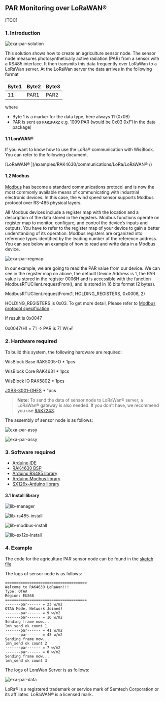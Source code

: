 ## PAR Monitoring over LoRaWAN®
[TOC]

### 1. Introduction

![exa-par-solution](../../../../assets/Examples/exa-par-solution.png)

This solution shows how to create an agriculture sensor node. The sensor node measures photosynthetically active radiation (PAR) from a sensor with a RS485 interface. It then transmits this data frequently over LoRaWan to a LoRaWan server.
At the LoRaWan server the data arrives in the following format

| Byte1 | Byte2 | Byte3 |
| -     | -     | -     |
| 11    | PAR1  | PAR2  |
where
  - Byte 1 is a marker for the data type, here always 11 (0x0B) 
  - PAR is sent as **`PAR1PAR2`** e.g. 1009 PAR (would be 0x03 0xF1 in the data package)   

#### 1.1 LoraWAN®

If you want to know how to use the LoRa® communication with WisBlock. You can refer to the following document.

[LoRaWAN® ](/examples/RAK4630/communications/LoRa/LoRaWAN® /) 

#### 1.2 Modbus

[Modbus](https://www.modbus.org/docs/Modbus_Application_Protocol_V1_1b3.pdf) has become a standard communications protocol and is now the most commonly available means of communicating with industrial electronic devices. In this case, the wind speed sensor supports Modbus protocol over RS-485 physical layers.

All Modbus devices include a register map with the location and a description of the data stored in the registers. Modbus functions operate on register map to monitor, configure, and control the device’s inputs and outputs. You have to refer to the register map of your device to gain a better understanding of its operation. Modbus registers are organized into reference types identified by the leading number of the reference address. You can see below an example of how to read and write data in a Modbus device.

![exa-par-regmap](../../../../assets/Examples/exa-par-regmap.png)

In our example, we are going to read the PAR value from our device. We can see in the register map on above, the default Device Address is 1, the PAR value is stored in the register 0006H and is accessible with the function ModbusRTUClient.requestFrom(), and is stored in 16 bits format (2 bytes).

ModbusRTUClient.requestFrom(1, HOLDING_REGISTERS, 0x0006, 2)

HOLDING_REGISTERS is 0x03. To get more detail, Please refer to [Modbus protocol specification](https://www.modbus.org/docs/Modbus_Application_Protocol_V1_1b3.pdf) .

If result is 0x0047

0x0047(H) = 71 => PAR is 71 W/㎡

### 2. Hardware required

To build this system, the following hardware are required:

WisBlock Base RAK5005-O * 1pcs

WisBlock Core RAK4631 * 1pcs

WisBlock IO RAK5802 * 1pcs

[JXBS-3001-GHFS](http://www.jxiotcity.com/zdcs/zdcs292.html) * 1pcs

>**Note:** To send the data of sensor node to LoRaWan® server,  a  LoRaWan® gateway is also needed. If you don't have, we recommend you use [RAK7243](https://store.rakwireless.com/products/rak7243c-pilot-gateway).

The assembly of sensor node is as follows:

![exa-par-assy](../../../../assets/repo/exa-par-assy.png)

![exa-par-assy](../../../../assets/Examples/exa-par-assy.png)

### 3. Software required

- [Arduino IDE](https://www.arduino.cc/en/Main/Software)
- [RAK4630 BSP](https://github.com/RAKWireless/RAK-nRF52-Arduino)
- [Arduino RS485 library](https://www.arduino.cc/en/Reference/ArduinoRS485)
- [Arduino Modbus library](https://www.arduino.cc/en/ArduinoModbus/ArduinoModbus)
- [SX126x-Arduino library](https://github.com/beegee-tokyo/SX126x-Arduino/)

#### 3.1 Install library

![lib-manager](../../../../assets/Arduino/lib-manager.png)

![lib-rs485-install](../../../../assets/Arduino/lib-rs485-install.png)

![lib-modbus-install](../../../../assets/Arduino/lib-modbus-install.png)

![lib-sx12x-install](../../../../assets/Arduino/lib-sx12x-install.png)

### 4. Example

The code for the agriculture PAR sensor node can be found in the [sketch file](https://github.com/RAKWireless/WisBlock/blob/master/examples/RAK4630/solutions/PAR_Monitoring/PAR_Monitoring.ino)

<!--
The code for the agriculture PAR sensor node is as follows:
```cpp
#include <Arduino.h>
#include <ArduinoModbus.h>          // Click here to get the library: http://librarymanager/All#ArduinoModbus
#include <LoRaWan-RAK4630.h>

#include <SPI.h>

#define PAR_SENSOR


// Check if the board has an LED port defined
#ifndef LED_BUILTIN
#define LED_BUILTIN 35
#endif

#ifndef LED_BUILTIN2
#define LED_BUILTIN2 36
#endif

bool doOTAA = true;
#define SCHED_MAX_EVENT_DATA_SIZE APP_TIMER_SCHED_EVENT_DATA_SIZE /**< Maximum size of scheduler events. */
#define SCHED_QUEUE_SIZE 60  /**< Maximum number of events in the scheduler queue. */

#define LORAWAN_DATERATE DR_0
#define LORAWAN_TX_POWER TX_POWER_0
#define JOINREQ_NBTRIALS 3 /**< Number of trials for the join request. */
DeviceClass_t gCurrentClass = CLASS_A;
lmh_confirm gCurrentConfirm = LMH_CONFIRMED_MSG;
uint8_t gAppPort = LORAWAN_APP_PORT;

/**@brief Structure containing LoRaWan parameters, needed for lmh_init()
 */
static lmh_param_t lora_param_init = {LORAWAN_ADR_ON , LORAWAN_DATERATE, LORAWAN_PUBLIC_NETWORK, JOINREQ_NBTRIALS, LORAWAN_TX_POWER, LORAWAN_DUTYCYCLE_OFF};

// Foward declaration
static void lorawan_has_joined_handler(void);
static void lorawan_rx_handler(lmh_app_data_t *app_data);
static void lorawan_confirm_class_handler(DeviceClass_t Class);
static void send_lora_frame(void);

/**@brief Structure containing LoRaWan callback functions, needed for lmh_init()
*/
static lmh_callback_t lora_callbacks = {BoardGetBatteryLevel, BoardGetUniqueId, BoardGetRandomSeed,
										lorawan_rx_handler, lorawan_has_joined_handler, lorawan_confirm_class_handler};


//OTAA keys
uint8_t nodeDeviceEUI[8] = {0x88, 0x88, 0x88, 0x88, 0x88, 0x88, 0x33, 0x33};
uint8_t nodeAppEUI[8] = {0xB8, 0x27, 0xEB, 0xFF, 0xFE, 0x39, 0x00, 0x00};
uint8_t nodeAppKey[16] = {0x88, 0x88, 0x88, 0x88, 0x88, 0x88, 0x88, 0x88,0x88, 0x88, 0x88, 0x88, 0x88, 0x88, 0x33, 0x33};


// Private defination
#define LORAWAN_APP_DATA_BUFF_SIZE 64  /**< buffer size of the data to be transmitted. */
#define LORAWAN_APP_INTERVAL 20000 /**< Defines for user timer, the application data transmission interval. 20s, value in [ms]. */
static uint8_t m_lora_app_data_buffer[LORAWAN_APP_DATA_BUFF_SIZE]; //< Lora user application data buffer.
static lmh_app_data_t m_lora_app_data = {m_lora_app_data_buffer, 0, 0, 0, 0}; //< Lora user application data structure.

TimerEvent_t appTimer;
static uint32_t timers_init(void);

static uint32_t count = 0;
static uint32_t count_fail = 0;

void setup()
{
	pinMode(LED_BUILTIN, OUTPUT);
	digitalWrite(LED_BUILTIN, LOW);

  // Initialize LoRa chip.
  lora_rak4630_init();

	// Initialize Serial for debug output
	Serial.begin(115200);
  while(!Serial){delay(10);}
	Serial.println("=====================================");
	Serial.println("Welcome to RAK4630 LoRaWan!!!");
  Serial.println("Type: OTAA");


#if defined(REGION_AS923)
    Serial.println("Region: AS923");
#elif defined(REGION_AU915)
    Serial.println("Region: AU915");
#elif defined(REGION_CN470)
    Serial.println("Region: CN470");
#elif defined(REGION_CN779)
    Serial.println("Region: CN779");
#elif defined(REGION_EU433)
    Serial.println("Region: EU433");
#elif defined(REGION_IN865)
    Serial.println("Region: IN865");
#elif defined(REGION_EU868)
    Serial.println("Region: EU868");
#elif defined(REGION_KR920)
    Serial.println("Region: KR920");
#elif defined(REGION_US915)
    Serial.println("Region: US915");
#elif defined(REGION_US915_HYBRID)
    Serial.println("Region: US915_HYBRID");
#else
    Serial.println("Please define a region in the compiler options.");
#endif
    Serial.println("=====================================");

  if (!ModbusRTUClient.begin(9600)) {
    Serial.println("Failed to start Modbus RTU Client!");
    while (1);
  }

  Scheduler.startLoop(loop2);
	//creat a user timer to send data to server period
    uint32_t err_code;

  err_code = timers_init();
	if (err_code != 0)
	{
		Serial.printf("timers_init failed - %d\n", err_code);
	}

	// Setup the EUIs and Keys
	lmh_setDevEui(nodeDeviceEUI);
	lmh_setAppEui(nodeAppEUI);
	lmh_setAppKey(nodeAppKey);

	// Initialize LoRaWan
	err_code = lmh_init(&lora_callbacks, lora_param_init,doOTAA);
	if (err_code != 0)
	{
		Serial.printf("lmh_init failed - %d\n", err_code);
	}

	// Start Join procedure
	lmh_join();
}

void loop2()
{
   short par;
   uint32_t i = 0;

   par = get_par();
  
  m_lora_app_data.port = gAppPort;
  m_lora_app_data.buffer[i++] = 0x0b;
  m_lora_app_data.buffer[i++] = (par >> 8) & 0xFF;
  m_lora_app_data.buffer[i++] = par & 0x00FF;
  m_lora_app_data.buffsize = i;

  delay(10000);
}

void loop()
{
	// Handle Radio events
	Radio.IrqProcess();
}

/**@brief LoRa function for handling HasJoined event.
 */
void lorawan_has_joined_handler(void)
{
  Serial.println("OTAA Mode, Network Joined!");

  lmh_error_status ret = lmh_class_request(gCurrentClass);
  if(ret == LMH_SUCCESS)
  {
    delay(1000);
  	TimerSetValue(&appTimer, LORAWAN_APP_INTERVAL);
  	TimerStart(&appTimer);
  }
}

/**@brief Function for handling LoRaWan received data from Gateway
 *
 * @param[in] app_data  Pointer to rx data
 */
void lorawan_rx_handler(lmh_app_data_t *app_data)
{
	Serial.printf("LoRa Packet received on port %d, size:%d, rssi:%d, snr:%d, data:%s\n",
				  app_data->port, app_data->buffsize, app_data->rssi, app_data->snr, app_data->buffer);

}

void lorawan_confirm_class_handler(DeviceClass_t Class)
{
    Serial.printf("switch to class %c done\n", "ABC"[Class]);
    // Informs the server that switch has occurred ASAP
    m_lora_app_data.buffsize = 0;
    m_lora_app_data.port = gAppPort;
    lmh_send(&m_lora_app_data, gCurrentConfirm);
}

short get_par(void)
{
  //Photosynthetically Active Radiation Sensor
  short par;
  
  /* RS485 Power On */
  pinMode(34, OUTPUT); 
  digitalWrite(34, HIGH);
  delay(100);
  /* RS485 Power On */
    
  if (!ModbusRTUClient.requestFrom(1, HOLDING_REGISTERS, 0x0006, 1))
  {
    Serial.print("failed to read registers! ");
    Serial.println(ModbusRTUClient.lastError());
  } else {
    // If the request succeeds, the sensor sends the readings, that are
    // stored in the holding registers. The read() method can be used to
    // get the par values.
    par = ModbusRTUClient.read();

    Serial.printf("-------par------ = %d w/m2\n", par);
  }
    
  /* RS485 Power Off */
  pinMode(34, OUTPUT); 
  digitalWrite(34, LOW);
  delay(100);
  /* RS485 Power Off */
    
  return par;
}

void send_lora_frame(void)
{
  short par;
  
	if (lmh_join_status_get() != LMH_SET)
	{
		//Not joined, try again later
		return;
	}

  lmh_error_status error = lmh_send(&m_lora_app_data, gCurrentConfirm);
  if (error == LMH_SUCCESS)
  {
      count++;
      Serial.printf("lmh_send ok count %d\n", count);
  }
  else
  {
      count_fail++;
      Serial.printf("lmh_send fail count %d\n", count_fail);
  }
}

/**@brief Function for handling user timerout event.
 */
void tx_lora_periodic_handler(void)
{
   TimerSetValue(&appTimer, LORAWAN_APP_INTERVAL);
   TimerStart(&appTimer);
   Serial.println("Sending frame now...");
   send_lora_frame();
}

/**@brief Function for the Timer initialization.
 *
 * @details Initializes the timer module. This creates and starts application timers.
 */
uint32_t timers_init(void)
{
    TimerInit(&appTimer, tx_lora_periodic_handler);
    return 0;
}
```

-->

The logs of sensor node is as follows:

```
=====================================
Welcome to RAK4630 LoRaWan!!!
Type: OTAA
Region: EU868
=====================================
-------par------ = 23 w/m2
OTAA Mode, Network Joined!
-------par------ = 9 w/m2
-------par------ = 16 w/m2
Sending frame now...
lmh_send ok count 1
-------par------ = 41 w/m2
-------par------ = 43 w/m2
Sending frame now...
lmh_send ok count 2
-------par------ = 7 w/m2
-------par------ = 0 w/m2
Sending frame now...
lmh_send ok count 3
```

The logs of LoraWan Server is as follows:

![exa-par-data](../../../../assets/Examples/exa-par-data.png)

LoRa® is a registered trademark or service mark of Semtech Corporation or its affiliates. LoRaWAN® is a licensed mark.